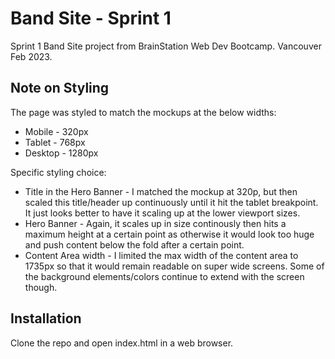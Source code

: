 # Band Site - Sprint 1

Sprint 1 Band Site project from BrainStation Web Dev Bootcamp.  Vancouver Feb 2023.

## Note on Styling

The page was styled to match the mockups at the below widths: 

* Mobile - 320px
* Tablet - 768px
* Desktop - 1280px

Specific styling choice:
* Title in the Hero Banner - I matched the mockup at 320p, but then scaled this title/header up continuously until it hit the tablet breakpoint.  It just looks better to have it scaling up at the lower viewport sizes.
* Hero Banner - Again, it scales up in size continously then hits a maximum height at a certain point as otherwise it would look too huge and push content below the fold after a certain point.
* Content Area width - I limited the max width of the content area to 1735px so that it would remain readable on super wide screens.  Some of the background elements/colors continue to extend with the screen though.

## Installation

Clone the repo and open index.html in a web browser.